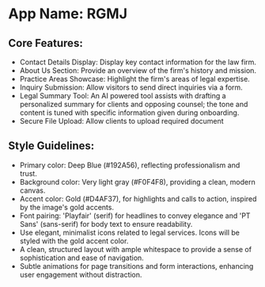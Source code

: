 # **App Name**: RGMJ

## Core Features:

- Contact Details Display: Display key contact information for the law firm.
- About Us Section: Provide an overview of the firm's history and mission.
- Practice Areas Showcase: Highlight the firm's areas of legal expertise.
- Inquiry Submission: Allow visitors to send direct inquiries via a form.
- Legal Summary Tool: An AI powered tool assists with drafting a personalized summary for clients and opposing counsel; the tone and content is tuned with specific information given during onboarding.
- Secure File Upload: Allow clients to upload required document

## Style Guidelines:

- Primary color: Deep Blue (#192A56), reflecting professionalism and trust.
- Background color: Very light gray (#F0F4F8), providing a clean, modern canvas.
- Accent color: Gold (#D4AF37), for highlights and calls to action, inspired by the image's gold accents.
- Font pairing: 'Playfair' (serif) for headlines to convey elegance and 'PT Sans' (sans-serif) for body text to ensure readability.
- Use elegant, minimalist icons related to legal services. Icons will be styled with the gold accent color.
- A clean, structured layout with ample whitespace to provide a sense of sophistication and ease of navigation.
- Subtle animations for page transitions and form interactions, enhancing user engagement without distraction.